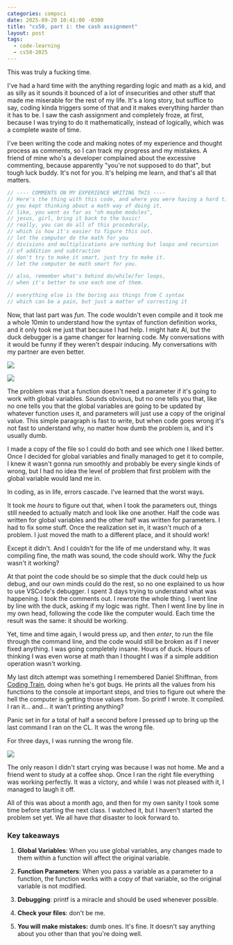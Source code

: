 ```yaml
---
categories: compsci
date: 2025-09-20 10:41:00 -0300
title: "cs50, part i: the cash assignment"
layout: post
tags:
  - code-learning
  - cs50-2025
---
```

This was truly a fucking time.

I've had a hard time with the anything regarding logic and math as a kid, and as silly as it sounds it bounced of a lot of insecurities and other stuff that made me miserable for the rest of my life. It's a long story, but suffice to say, coding kinda triggers some of that and it makes everything harder than it has to be. I saw the cash assignment and completely froze, at first, because I was trying to do it mathematically, instead of logically, which was a complete waste of time.

I've been writing the code and making notes of my experience and thought process as comments, so I can track my progress and my mistakes. A friend of mine who's a developer complained about the excessive commenting, because apparently "you're not supposed to do that", but tough luck buddy. It's not for you. It's helping me learn, and that's all that matters.

```c
// ---- COMMENTS ON MY EXPERIENCE WRITING THIS ----
// Here's the thing with this code, and where you were having a hard time:
// you kept thinking about a math way of doing it,
// like, you went as far as "oh maybe modules",
// jesus, girl, bring it back to the basic!
// really, you can do all of this proceduraly,
// which is how it's easier to figure this out.
// let the computer do the math for you
// divisions and multiplications are nothing but loops and recursion
// of addition and subtraction
// don't try to make it smart. just try to make it.
// let the computer be math smart for you.

// also, remember what's behind do/while/for loops,
// when it's better to use each one of them.

// everything else is the boring ass things from C syntax
// which can be a pain, but just a matter of correcting it
```

Now, that last part was *fun*. The code wouldn't even compile and it took me a whole 10min to understand how the syntax of function definition works, and it only took me just that because I had help. I might hate AI, but the duck debugger is a game changer for learning code. My conversations with it would be funny if they weren't despair inducing. My conversations with my partner are even better.

![](https://i.ibb.co/WWPDqTCp/Screenshot-2025-05-27-at-17-30-42.png)

![](https://i.ibb.co/yB7ZR7Z7/Screenshot-2025-05-27-at-17-23-25.png)

The problem was that a function doesn't need a parameter if it's going to work with global variables. Sounds obvious, but no one tells you that, like no one tells you that the global variables are going to be updated by whatever function uses it, and parameters will just use a copy of the original value. This simple paragraph is fast to write, but when code goes wrong it's not fast to understand why, no matter how dumb the problem is, and it's usually dumb.

I made a copy of the file so I could do both and see which one I liked better. Once I decided for global variables and finally managed to get it to compile, I knew it wasn't gonna run smoothly and probably be every single kinds of wrong, but I had no idea the level of problem that first problem with the global variable would land me in.

In coding, as in life, errors cascade. I've learned that the worst ways.

It took me *hours* to figure out that, when I took the parameters out, things still needed to actually match and look like one another. Half the code was written for global variables and the other half was written for parameters. I had to fix some stuff. Once the realization set in, it wasn't much of a problem. I just moved the math to a different place, and it should work!

Except it didn't. And I couldn't for the life of me understand why. It was compiling fine, the math was sound, the code should work. Why the *fuck* wasn't it working?

At that point the code should be so simple that the duck could help us debug, and our own minds could do the rest, so no one explained to us how to use VSCode's debugger. I spent 3 days trying to understand what was happening. I took the comments out. I rewrote the whole thing. I went line by line with the duck, asking if my logic was right. Then I went line by line in my own head, following the code like the computer would. Each time the result was the same: it should be working.

Yet, time and time again, I would press *up*, and then *enter*, to run the file through the command line, and the code would still be broken as if I never fixed anything. I was going completely insane. Hours of duck. Hours of thinking I was even worse at math than I thought I was if a simple addition operation wasn't working. 

My last ditch attempt was something I remembered Daniel Shiffman, from [Coding Train](https://thecodingtrain.com), doing when he's got bugs. He prints all the values from his functions to the console at important steps, and tries to figure out where the hell the computer is getting those values from. So printf I wrote. It compiled. I ran it... and... it wan't printing anything?

Panic set in for a total of half a second before I pressed *up* to bring up the last command I ran on the CL. It was the wrong file.

For three days, I was running the wrong file.

![](https://i.ibb.co/NRVKDsL/Screenshot-2025-06-20-at-18-03-16.png)

The only reason I didn't start crying was because I was not home. Me and a friend went to study at a coffee shop. Once I ran the right file everything was working perfectly. It was a victory, and while I was not pleased with it, I managed to laugh it off.

All of this was about a month ago, and then for my own sanity I took some time before starting the next class. I watched it, but I haven't started the problem set yet. We all have *that* disaster to look forward to. 

### Key takeaways

1. **Global Variables**: When you use global variables, any changes made to them within a function will affect the original variable.

2. **Function Parameters**: When you pass a variable as a parameter to a function, the function works with a copy of that variable, so the original variable is not modified.

3. **Debugging**: printf is a miracle and should be used whenever possible.

4. **Check your files**: don't be me.

5. **You will make mistakes:** dumb ones. It's fine. It doesn't say anything about you other than that you're doing well.

